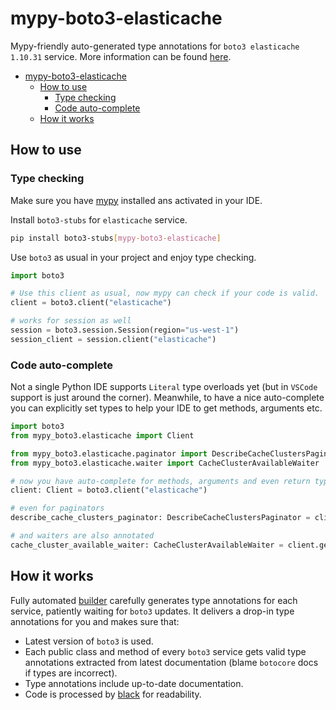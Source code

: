 # mypy-boto3-elasticache

Mypy-friendly auto-generated type annotations for `boto3 elasticache 1.10.31` service.
More information can be found [here](https://github.com/vemel/mypy_boto3).

- [mypy-boto3-elasticache](#mypy-boto3-elasticache)
  - [How to use](#how-to-use)
    - [Type checking](#type-checking)
    - [Code auto-complete](#code-auto-complete)
  - [How it works](#how-it-works)

## How to use

### Type checking

Make sure you have [mypy](https://github.com/python/mypy) installed ans activated in your IDE.

Install `boto3-stubs` for `elasticache` service.

```bash
pip install boto3-stubs[mypy-boto3-elasticache]
```

Use `boto3` as usual in your project and enjoy type checking.

```python
import boto3

# Use this client as usual, now mypy can check if your code is valid.
client = boto3.client("elasticache")

# works for session as well
session = boto3.session.Session(region="us-west-1")
session_client = session.client("elasticache")

```

### Code auto-complete

Not a single Python IDE supports `Literal` type overloads yet (but in `VSCode` support is just around the corner).
Meanwhile, to have a nice auto-complete you can explicitly set types to help your IDE to get methods, arguments etc.

```python
import boto3
from mypy_boto3.elasticache import Client

from mypy_boto3.elasticache.paginator import DescribeCacheClustersPaginator
from mypy_boto3.elasticache.waiter import CacheClusterAvailableWaiter

# now you have auto-complete for methods, arguments and even return types
client: Client = boto3.client("elasticache")

# even for paginators
describe_cache_clusters_paginator: DescribeCacheClustersPaginator = client.get_paginator("describe_cache_clusters")

# and waiters are also annotated
cache_cluster_available_waiter: CacheClusterAvailableWaiter = client.get_waiter("cache_cluster_available")
```

## How it works

Fully automated [builder](https://github.com/vemel/mypy_boto3) carefully generates
type annotations for each service, patiently waiting for `boto3` updates. It delivers
a drop-in type annotations for you and makes sure that:

- Latest version of `boto3` is used.
- Each public class and method of every `boto3` service gets valid type annotations
  extracted from latest documentation (blame `botocore` docs if types are incorrect).
- Type annotations include up-to-date documentation.
- Code is processed by [black](https://github.com/psf/black) for readability.